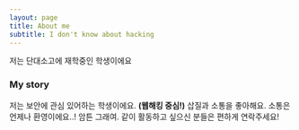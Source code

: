 ```yaml
---
layout: page
title: About me
subtitle: I don't know about hacking
---
```


 저는 단대소고에 재학중인 학생이에요

### My story

 저는 보안에 관심 있어하는 학생이에요. **(웹해킹 중심!)**
 삽질과 소통을 좋아해요. 소통은 언제나 환영이에요..! 암튼 그래여. 같이 활동하고 싶으신 분들은 편하게 연락주세요!
